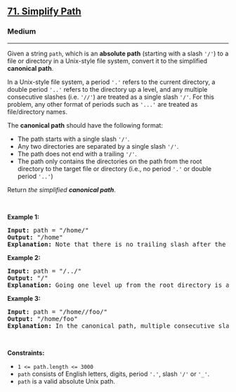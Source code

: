 <h2><a href="https://leetcode.com/problems/simplify-path/">71. Simplify Path</a></h2><h3>Medium</h3><hr><div style="user-select: auto;"><p style="user-select: auto;">Given a string <code style="user-select: auto;">path</code>, which is an <strong style="user-select: auto;">absolute path</strong> (starting with a slash <code style="user-select: auto;">'/'</code>) to a file or directory in a Unix-style file system, convert it to the simplified <strong style="user-select: auto;">canonical path</strong>.</p>

<p style="user-select: auto;">In a Unix-style file system, a period <code style="user-select: auto;">'.'</code> refers to the current directory, a double period <code style="user-select: auto;">'..'</code> refers to the directory up a level, and any multiple consecutive slashes (i.e. <code style="user-select: auto;">'//'</code>) are treated as a single slash <code style="user-select: auto;">'/'</code>. For this problem, any other format of periods such as <code style="user-select: auto;">'...'</code> are treated as file/directory names.</p>

<p style="user-select: auto;">The <strong style="user-select: auto;">canonical path</strong> should have the following format:</p>

<ul style="user-select: auto;">
	<li style="user-select: auto;">The path starts with a single slash <code style="user-select: auto;">'/'</code>.</li>
	<li style="user-select: auto;">Any two directories are separated by a single slash <code style="user-select: auto;">'/'</code>.</li>
	<li style="user-select: auto;">The path does not end with a trailing <code style="user-select: auto;">'/'</code>.</li>
	<li style="user-select: auto;">The path only contains the directories on the path from the root directory to the target file or directory (i.e., no period <code style="user-select: auto;">'.'</code> or double period <code style="user-select: auto;">'..'</code>)</li>
</ul>

<p style="user-select: auto;">Return <em style="user-select: auto;">the simplified <strong style="user-select: auto;">canonical path</strong></em>.</p>

<p style="user-select: auto;">&nbsp;</p>
<p style="user-select: auto;"><strong style="user-select: auto;">Example 1:</strong></p>

<pre style="position: relative; user-select: auto;"><strong style="user-select: auto;">Input:</strong> path = "/home/"
<strong style="user-select: auto;">Output:</strong> "/home"
<strong style="user-select: auto;">Explanation:</strong> Note that there is no trailing slash after the last directory name.
<div class="open_grepper_editor" title="Edit &amp; Save To Grepper" style="user-select: auto;"></div></pre>

<p style="user-select: auto;"><strong style="user-select: auto;">Example 2:</strong></p>

<pre style="position: relative; user-select: auto;"><strong style="user-select: auto;">Input:</strong> path = "/../"
<strong style="user-select: auto;">Output:</strong> "/"
<strong style="user-select: auto;">Explanation:</strong> Going one level up from the root directory is a no-op, as the root level is the highest level you can go.
<div class="open_grepper_editor" title="Edit &amp; Save To Grepper" style="user-select: auto;"></div></pre>

<p style="user-select: auto;"><strong style="user-select: auto;">Example 3:</strong></p>

<pre style="position: relative; user-select: auto;"><strong style="user-select: auto;">Input:</strong> path = "/home//foo/"
<strong style="user-select: auto;">Output:</strong> "/home/foo"
<strong style="user-select: auto;">Explanation:</strong> In the canonical path, multiple consecutive slashes are replaced by a single one.
<div class="open_grepper_editor" title="Edit &amp; Save To Grepper" style="user-select: auto;"></div></pre>

<p style="user-select: auto;">&nbsp;</p>
<p style="user-select: auto;"><strong style="user-select: auto;">Constraints:</strong></p>

<ul style="user-select: auto;">
	<li style="user-select: auto;"><code style="user-select: auto;">1 &lt;= path.length &lt;= 3000</code></li>
	<li style="user-select: auto;"><code style="user-select: auto;">path</code> consists of English letters, digits, period <code style="user-select: auto;">'.'</code>, slash <code style="user-select: auto;">'/'</code> or <code style="user-select: auto;">'_'</code>.</li>
	<li style="user-select: auto;"><code style="user-select: auto;">path</code> is a valid absolute Unix path.</li>
</ul>
</div>